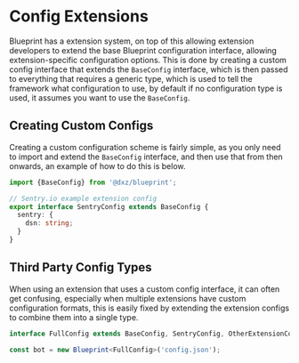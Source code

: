 # Config Extensions

Blueprint has a extension system, on top of this allowing extension
developers to extend the base Blueprint configuration interface, allowing
extension-specific configuration options. This is done by creating a custom
config interface that extends the `BaseConfig` interface, which is then passed
to everything that requires a generic type, which is used to tell the framework
what configuration to use, by default if no configuration type is used, it assumes
you want to use the `BaseConfig`.

## Creating Custom Configs

Creating a custom configuration scheme is fairly simple, as you only need to import
and extend the `BaseConfig` interface, and then use that from then onwards, an example
of how to do this is below.

```ts
import {BaseConfig} from '@dxz/blueprint';

// Sentry.io example extension config
export interface SentryConfig extends BaseConfig {
  sentry: {
    dsn: string;
  }
}
```

## Third Party Config Types

When using an extension that uses a custom config interface, it can often get confusing,
especially when multiple extensions have custom configuration formats, this is easily fixed
by extending the extension configs to combine them into a single type.

```ts
interface FullConfig extends BaseConfig, SentryConfig, OtherExtensionConfig {}

const bot = new Blueprint<FullConfig>('config.json');
```

